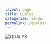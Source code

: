 ```yaml
---
layout: page
title: Qualys
categories: vendor
permalink: /qualys/
---
```


![QUALYS](https://dcgc.io/qualys_logo.png)
